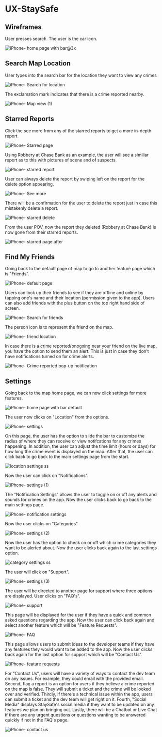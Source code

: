 # UX-StaySafe 

## Wireframes

User presses search. The user is the car icon.

![iPhone- home page with bar@3x](https://github.com/user-attachments/assets/2ca7ef49-8dd6-4a84-a099-7637a77a36d7)  

## Search Map Location

User types into the search bar for the location they want to view any crimes

![iPhone- Search for location](https://github.com/user-attachments/assets/a9f62895-07d9-4d6b-851d-48d86350868e) 

The exclamation mark indicates that there is a crime reported nearby.

![iPhone- Map view (1)](https://github.com/user-attachments/assets/1b693f79-7e2f-4a5c-bb52-4629a0b9e671)

## Starred Reports

Click the see more from any of the starred reports to get a more in-depth report

![iPhone- Starred page](https://github.com/user-attachments/assets/58592c01-69b6-4473-8fb9-860173fada48) 

Using Robbery at Chase Bank as an example, the user will see a similiar report as to this with pictures of scene and of suspects. 

![iPhone- starred report](https://github.com/user-attachments/assets/443f7c11-0f39-4a7b-9573-6b2c45d347b7) 

User can always delete the report by swiping left on the report for the delete option appearing. 

![iPhone- See more](https://github.com/user-attachments/assets/234301c2-d17d-47a8-a6df-0e08cfacc857)

There will be a confirmation for the user to delete the report just in case this mistakenly delete a report. 

![iPhone- starred delete](https://github.com/user-attachments/assets/dbf265ae-17a3-46d6-9e82-c90e8720ad2d)

From the user POV, now the report they deleted (Robbery at Chase Bank) is now gone from their starred reports.

![iPhone- starred page after](https://github.com/user-attachments/assets/75294ad0-4eeb-4036-a719-366ba79497ec)

## Find My Friends

Going back to the default page of map to go to another feature page which is "Friends".

![IPhone- default page](https://github.com/user-attachments/assets/2ec6fd73-7488-4a48-a7b6-a73b781cbb6e)

Users can look up their friends to see if they are offline and online by tapping one's name and their location (permission given to the app). Users can also add friends with the plus button on the top right hand side of screen. 

![iPhone- Search for friends](https://github.com/user-attachments/assets/7a9763d5-f021-4212-afa0-6a070454ed80)

The person icon is to represent the friend on the map.

![iPhone- friend location](https://github.com/user-attachments/assets/14b84d58-eabc-4939-b75c-58b5ace477fe)

In case there is a crime reported/onogoing near your friend on the live map, you have the option to send them an alert. This is just in case they don't have notifications turned on for crime alerts.

![iPhone- Crime reported pop-up notification](https://github.com/user-attachments/assets/03ff12ee-4b1c-4b43-bfeb-9c94086a7755)

## Settings

Going back to the map home page, we can now click settings for more features. 

![iPhone- home page with bar default](https://github.com/user-attachments/assets/f74e4ca0-a894-47cc-9118-60c2c1e64ed3)

The user now clicks on "Location" from the options. 

![iPhone- settings](https://github.com/user-attachments/assets/8c08d339-8bba-4987-8ed9-ea6b2f5d301d)

On this page, the user has the option to slide the bar to customize the radius of where they can receive or view notifcations for any crimes happening. In addition, the user can adjust the time limit (hours or days) for how long the crime event is displayed on the map. After that, the user can click back to go back to the main settings page from the start.

![location settings ss](https://github.com/user-attachments/assets/234a8118-e2b7-4913-81fd-953d37aef323)

Now the user can click on "Notifications".

![iPhone- settings (1)](https://github.com/user-attachments/assets/d6ee614f-a257-4249-82f1-1850fbf06ecf)

The "Notification Settings" allows the user to toggle on or off any alerts and sounds for crimes on the app. Now the user clicks back to go back to the main settings page.

![iPhone- notification settings](https://github.com/user-attachments/assets/189714c2-b719-4d86-a134-dcc19ff9b490)

Now the user clicks on "Categories".

![iPhone- settings (2)](https://github.com/user-attachments/assets/5dec91cb-842d-4b27-9b62-f6d90f5054f6)

Now the user has the option to check on or off which crime categories they want to be alerted about. Now the user clicks back again to the last settings option.

![category settings ss](https://github.com/user-attachments/assets/b0e9db2c-25ba-48d3-9251-f30e78fe802c)

The user will click on "Support".

![iPhone- settings (3)](https://github.com/user-attachments/assets/6934eeec-a0d2-4dfe-ace1-ef7bb89f180d)

The user will be directed to another page for support where three options are displayed. User clicks on "FAQ's".

![iPhone- support](https://github.com/user-attachments/assets/7d88057a-cff8-4d40-8044-d5236d9b605a)

This page will be displayed for the user if they have a quick and common asked questions regarding the app. Now the user can click back again and select another feature which will be "Feature Requests".

![iPhone- FAQ](https://github.com/user-attachments/assets/a33ef55f-d16e-4b44-b81d-2cf0bfc9bfae)

This page allows users to submit ideas to the developer teams if they have any features they would want to be added to the app. Now the user clicks back again for the last option for support which will be "Contact Us".

![iPhone- feature requests](https://github.com/user-attachments/assets/1edfc468-1fee-4000-ac84-f2b467238a11)

For "Contact Us", users will have a variety of ways to contact the dev team on any issues. For example, they could email with the provided email. Second, flag a report is an option for users if they believe a crime reported on the map is false. They will submit a ticket and the crime will be looked over and verified. Thirdly, if there's a technical issue within the app, users can submit a ticket and the dev team will get right on it. Fourth, "Social Media" displays StaySafe's social media if they want to be updated on any features we plan on bringing out.
Lastly, there will be a Chatbot or Live Chat if there are any urgent questions or questions wanting to be answered quickly if not in the FAQ's page.

![iPhone- contact us](https://github.com/user-attachments/assets/85698816-7516-4ccf-a796-af7e206d9892)





